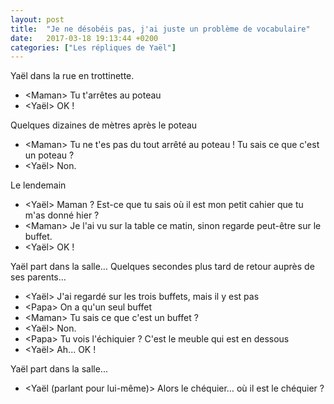 ```yaml
---
layout: post
title:  "Je ne désobéis pas, j'ai juste un problème de vocabulaire"
date:   2017-03-18 19:13:44 +0200
categories: ["Les répliques de Yaël"]
---
```


Yaël dans la rue en trottinette.

-   \<Maman\> Tu t'arrêtes au poteau
-   \<Yaël\> OK !

Quelques dizaines de mètres après le poteau

-   \<Maman\> Tu ne t'es pas du tout arrêté au poteau ! Tu sais ce que c'est un poteau ?
-   \<Yaël\> Non.

Le lendemain

-   \<Yaël\> Maman ? Est-ce que tu sais où il est mon petit cahier que tu m'as donné hier ?
-   \<Maman\> Je l'ai vu sur la table ce matin, sinon regarde peut-être sur le buffet.
-   \<Yaël\> OK !

Yaël part dans la salle… Quelques secondes plus tard de retour auprès de ses parents…

-   \<Yaël\> J'ai regardé sur les trois buffets, mais il y est pas
-   \<Papa\> On a qu'un seul buffet
-   \<Maman\> Tu sais ce que c'est un buffet ?
-   \<Yaël\> Non.
-   \<Papa\> Tu vois l'échiquier ? C'est le meuble qui est en dessous
-   \<Yaël\> Ah... OK !

Yaël part dans la salle...

-   \<Yaël (parlant pour lui-même)\> Alors le chéquier… où il est le chéquier ?

